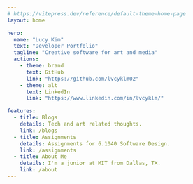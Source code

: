 ```yaml
---
# https://vitepress.dev/reference/default-theme-home-page
layout: home

hero:
  name: "Lucy Kim"
  text: "Developer Portfolio"
  tagline: "Creative software for art and media"
  actions:
    - theme: brand
      text: GitHub
      link: "https://github.com/lvcyklm02"
    - theme: alt
      text: LinkedIn
      link: "https://www.linkedin.com/in/lvcyklm/"

features:
  - title: Blogs
    details: Tech and art related thoughts.
    link: /blogs
  - title: Assignments
    details: Assignments for 6.1040 Software Design.
    link: /assignments
  - title: About Me
    details: I'm a junior at MIT from Dallas, TX.
    link: /about
---
```

